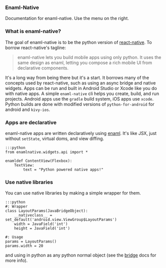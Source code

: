 ### Enaml-Native

Documentation for enaml-native. Use the menu on the right. 

### What is enaml-native?
The goal of enaml-native is to be the python version of [react-native](https://facebook.github.io/react-native/). To borrow react-native's tagline:
>  enaml-native lets you build mobile apps using only python. It uses the same design as enaml, letting you compose a rich mobile UI from declarative components.

It's a long way from being there but it's a start. It borrows many of the concepts used by react-native, such as using an async bridge and native widgets. Apps can be run and built in Android Studio or Xcode like you do with native apps. A simple `enaml-native` cli helps you create, build, and run projects. Android apps use the `gradle` build system, iOS apps use `xcode`. Python builds are done with modified versions of `python-for-android` for android and `kivy-ios`. 


### Apps are declarative

enaml-native apps are written declaratively using [enaml](http://nucleic.github.io/enaml/docs/get_started/introduction.html).  It's like JSX, just without `setState`, virtual doms, and view diffing.

    :::python
    from enamlnative.widgets.api import *

    enamldef ContentView(Flexbox):
        TextView:
            text = "Python powered native apps!"

### Use native libraries
You can use native libraries by making a simple wrapper for them.

    :::python
    #: Wrapper
    class LayoutParams(JavaBridgeObject):
        __nativeclass__ = set_default('android.view.ViewGroup$LayoutParams')
        width = JavaField('int')
        height = JavaField('int')

    #: Usage
    params = LayoutParams()
    params.width = 20


and using in python as any python normal object (see the [bridge](https://www.codelv.com/projects/enaml-native/docs/bridge) docs for more info).

